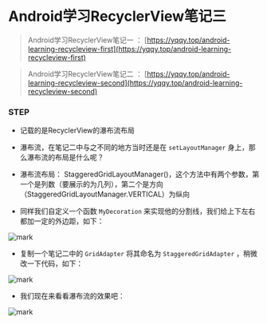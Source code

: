 # Android学习RecyclerView笔记三

<!--more-->

> Android学习RecyclerView笔记一 ： [https://yqqy.top/android-learning-recycleview-first](https://yqqy.top/android-learning-recycleview-first)

> Android学习RecyclerView笔记二 ： [https://yqqy.top/android-learning-recycleview-second](https://yqqy.top/android-learning-recycleview-second)

### STEP

- 记载的是RecyclerView的瀑布流布局

- 瀑布流，在笔记二中与之不同的地方当时还是在 `setLayoutManager` 身上，那么瀑布流的布局是什么呢？

- 瀑布流布局： StaggeredGridLayoutManager()，这个方法中有两个参数，第一个是列数（要展示的为几列），第二个是方向（StaggeredGridLayoutManager.VERTICAL）为纵向

- 同样我们自定义一个函数 `MyDecoration` 来实现他的分割线，我们给上下左右都加一定的外边距，如下：

![mark](https://pic.yqqy.top/blog/20200111/qWcCNhMHeydf.png "MyDecoration")

- 复制一个笔记二中的 `GridAdapter` 将其命名为 `StaggeredGridAdapter` ，稍微改一下代码，如下：

![mark](https://pic.yqqy.top/blog/20200111/bG2uxYdwA0EU.png "StaggeredGridAdapter")

- 我们现在来看看瀑布流的效果吧：

![mark](https://pic.yqqy.top/blog/20200111/uEVkV6hinDtE.png "瀑布流效果")

